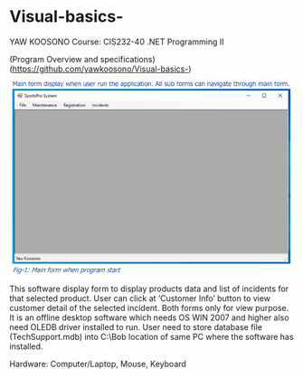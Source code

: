 # Visual-basics-
YAW KOOSONO
Course: CIS232-40 .NET Programming II

(Program Overview and specifications)(https://github.com/yawkoosono/Visual-basics-)

![](https://github.com/yawkoosono/Visual-basics-/blob/main/images/SportsPro%20Main%20page%20.png)

This software display form to display products data and list of incidents for that selected 
product. User can click at ‘Customer Info’ button to view customer detail of the selected 
incident. Both forms only for view purpose.
It is an offline desktop software which needs OS WIN 2007 and higher also need OLEDB driver 
installed to run.
User need to store database file (TechSupport.mdb) into C:\Bob location of same PC where the 
software has installed.



Hardware: Computer/Laptop, Mouse, Keyboard


